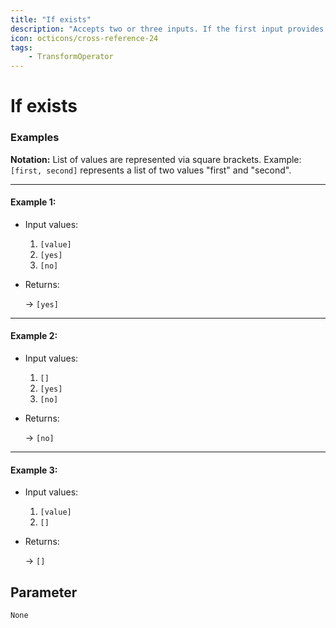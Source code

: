 ```yaml
---
title: "If exists"
description: "Accepts two or three inputs. If the first input provides a value, the second input is forwarded. Otherwise, the third input is forwarded (if present)."
icon: octicons/cross-reference-24
tags: 
    - TransformOperator
---
```

# If exists
<!-- This file was generated - DO NOT CHANGE IT MANUALLY -->




### Examples

**Notation:** List of values are represented via square brackets. Example: `[first, second]` represents a list of two values "first" and "second".

---
#### Example 1:

* Input values:
  1. `[value]`
  2. `[yes]`
  3. `[no]`

* Returns:

  → `[yes]`


---
#### Example 2:

* Input values:
  1. `[]`
  2. `[yes]`
  3. `[no]`

* Returns:

  → `[no]`


---
#### Example 3:

* Input values:
  1. `[value]`
  2. `[]`

* Returns:

  → `[]`




## Parameter

`None`